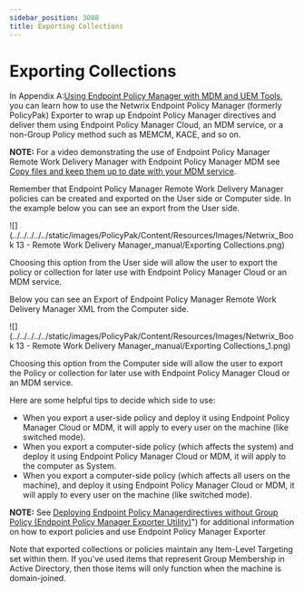 ```yaml
---
sidebar_position: 3088
title: Exporting Collections
---
```


# Exporting Collections

In Appendix A:[Using Endpoint Policy Manager with MDM and UEM Tools](../MDM/UEMTools "Using Endpoint Policy Manager with MDM and UEM Tools"), you can learn how to use the Netwrix Endpoint Policy Manager (formerly PolicyPak) Exporter to wrap up Endpoint Policy Manager directives and deliver them using Endpoint Policy Manager Cloud, an MDM service, or a non-Group Policy method such as MEMCM, KACE, and so on.

**NOTE:** For a video demonstrating the use of Endpoint Policy Manager Remote Work Delivery Manager with Endpoint Policy Manager MDM see [Copy files and keep them up to date with your MDM service](../Video/RemoteWorkDelivery/MDM "Copy files and keep them up to date with your MDM service").

Remember that Endpoint Policy Manager Remote Work Delivery Manager policies can be created and exported on the User side or Computer side. In the example below you can see an export from the User side.

![](../../../../../static/images/PolicyPak/Content/Resources/Images/Netwrix_Book 13 - Remote Work Delivery Manager_manual/Exporting Collections.png)

Choosing this option from the User side will allow the user to export the policy or collection for later use with Endpoint Policy Manager Cloud or an MDM service.

Below you can see an Export of Endpoint Policy Manager Remote Work Delivery Manager XML from the Computer side.

![](../../../../../static/images/PolicyPak/Content/Resources/Images/Netwrix_Book 13 - Remote Work Delivery Manager_manual/Exporting Collections_1.png)

Choosing this option from the Computer side will allow the user to export the Policy or collection for later use with Endpoint Policy Manager Cloud or an MDM service.

Here are some helpful tips to decide which side to use:

* When you export a user-side policy and deploy it using Endpoint Policy Manager Cloud or MDM, it will apply to every user on the machine (like switched mode).
* When you export a computer-side policy (which affects the system) and deploy it using Endpoint Policy Manager Cloud or MDM, it will apply to the computer as System.
* When you export a computer-side policy (which affects all users on the machine), and deploy it using Endpoint Policy Manager Cloud or MDM, it will apply to every user on the machine (like switched mode).

**NOTE:** See [Deploying Endpoint Policy Managerdirectives without Group Policy (Endpoint Policy Manager Exporter Utility)](../Video/MDM/ExporterUtility)") for additional information on how to export policies and use Endpoint Policy Manager Exporter

Note that exported collections or policies maintain any Item-Level Targeting set within them. If you've used items that represent Group Membership in Active Directory, then those items will only function when the machine is domain-joined.